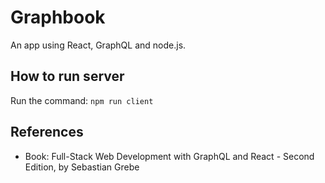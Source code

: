 # Graphbook
An app using React, GraphQL and node.js.

## How to run server
Run the command: `npm run client`

## References
- Book: Full-Stack Web Development with GraphQL and React - Second Edition, by Sebastian Grebe
